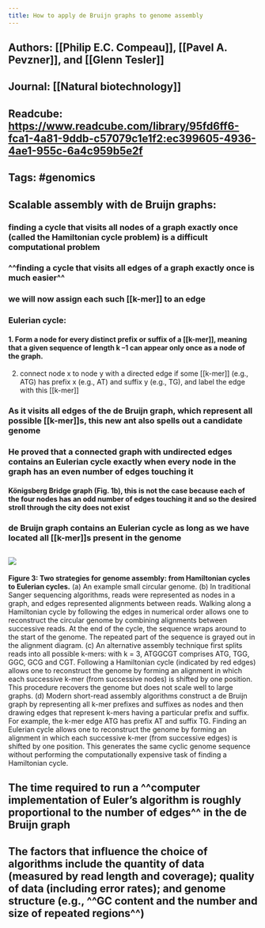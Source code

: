 ```yaml
---
title: How to apply de Bruijn graphs to genome assembly
---
```


## **Authors**: [[Philip E.C. Compeau]], [[Pavel A. Pevzner]], and [[Glenn Tesler]]

## 

## **Journal**: [[Natural biotechnology]]

## **Readcube**: https://www.readcube.com/library/95fd6ff6-fca1-4a81-9ddb-c57079c1e1f2:ec399605-4936-4ae1-955c-6a4c959b5e2f

## **Tags**: #genomics

## 

## **Scalable assembly with de Bruijn graphs**:
### finding a cycle that visits all nodes of a graph exactly once (called the Hamiltonian cycle problem) is a difficult computational problem

### ^^finding a cycle that visits all edges of a graph exactly once is much easier^^

### we will now assign each such [[k-mer]] to an edge

### **Eulerian cycle:**
#### 1. Form a node for every distinct prefix or suffix of a [[k-mer]], meaning that a given sequence of length k –1 can appear only once as a node of the graph.
2. connect node x to node y with a directed edge if some [[k-mer]] (e.g., ATG) has prefix x (e.g., AT) and suffix y (e.g., TG), and label the edge with this [[k-mer]]

### As it visits all edges of the de Bruijn graph, which represent all possible [[k-mer]]s, this new ant also spells out a candidate genome

### He proved that a connected graph with undirected edges contains an Eulerian cycle exactly when every node in the graph has an even number of edges touching it
#### Königsberg Bridge graph (Fig. 1b), this is not the case because each of the four nodes has an odd number of edges touching it and so the desired stroll through the city does not exist

### de Bruijn graph contains an Eulerian cycle as long as we have located all [[k-mer]]s present in the genome

## 

## ![](https://firebasestorage.googleapis.com/v0/b/firescript-577a2.appspot.com/o/imgs%2Fapp%2FQualifying_Exam%2Fb2BbPkUIom.png?alt=media&token=c59577b3-fd44-409d-bca4-aceeeb2daa19)
**Figure 3: Two strategies for genome assembly: from Hamiltonian cycles to Eulerian cycles.** (a) An example small circular genome. (b) In traditional Sanger sequencing algorithms, reads were represented as nodes in a graph, and edges represented alignments between reads. Walking along a Hamiltonian cycle by following the edges in numerical order allows one to reconstruct the circular genome by combining alignments between successive reads. At the end of the cycle, the sequence wraps around to the start of the genome. The repeated part of the sequence is grayed out in the alignment diagram. (c) An alternative assembly technique first splits reads into all possible k-mers: with k = 3, ATGGCGT comprises ATG, TGG, GGC, GCG and CGT. Following a Hamiltonian cycle (indicated by red edges) allows one to reconstruct the genome by forming an alignment in which each successive k-mer (from successive nodes) is shifted by one position. This procedure recovers the genome but does not scale well to large graphs. (d) Modern short-read assembly algorithms construct a de Bruijn graph by representing all k-mer prefixes and suffixes as nodes and then drawing edges that represent k-mers having a particular prefix and suffix. For example, the k-mer edge ATG has prefix AT and suffix TG. Finding an Eulerian cycle allows one to reconstruct the genome by forming an alignment in which each successive k-mer (from successive edges) is shifted by one position. This generates the same cyclic genome sequence without performing the computationally expensive task of 
finding a Hamiltonian cycle.

## 

## The time required to run a ^^computer implementation of Euler’s algorithm is roughly proportional to the number of edges^^ in the de Bruijn graph

## The factors that influence the choice of algorithms include the quantity of data (measured by read length and coverage); quality of data (including error rates); and genome structure (e.g., ^^GC content and the number and size of repeated regions^^)
